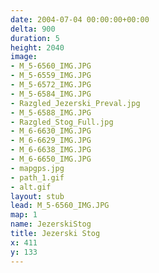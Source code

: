 ```yaml
---
date: 2004-07-04 00:00:00+00:00
delta: 900
duration: 5
height: 2040
image:
- M_5-6560_IMG.JPG
- M_5-6559_IMG.JPG
- M_5-6572_IMG.JPG
- M_5-6584_IMG.JPG
- Razgled_Jezerski_Preval.jpg
- M_5-6588_IMG.JPG
- Razgled_Stog_Full.jpg
- M_6-6630_IMG.JPG
- M_6-6629_IMG.JPG
- M_6-6638_IMG.JPG
- M_6-6650_IMG.JPG
- mapgps.jpg
- path_1.gif
- alt.gif
layout: stub
lead: M_5-6560_IMG.JPG
map: 1
name: JezerskiStog
title: Jezerski Stog
x: 411
y: 133
---
```

